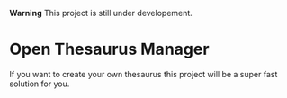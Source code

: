 **Warning** This project is still under developement.

Open Thesaurus Manager
======================

If you want to create your own thesaurus this project will be a super fast solution for you.

